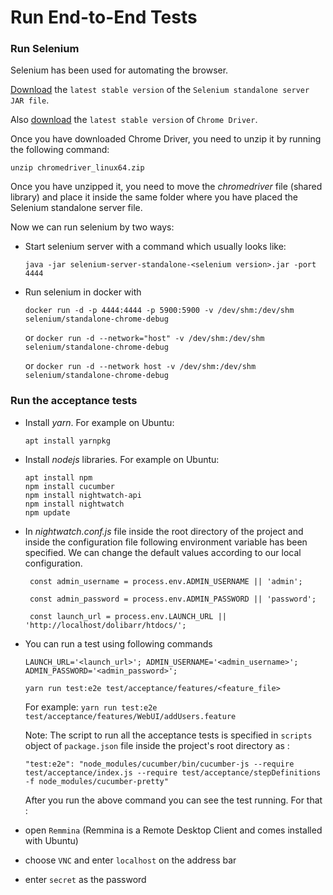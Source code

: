# Run End-to-End Tests

### Run Selenium

Selenium has been used for automating the browser.

[Download](https://www.selenium.dev/downloads/) the `latest stable version` of the `Selenium standalone server JAR file`.

Also [download](https://chromedriver.chromium.org/downloads) the `latest stable version` of `Chrome Driver`.

Once you have downloaded Chrome Driver, you need to unzip it by running the following command:

  `unzip chromedriver_linux64.zip`
    
Once you have unzipped it, you need to move the *chromedriver* file (shared library) and place it inside the same folder where you have placed the Selenium standalone server file.

Now we can run selenium by two ways:

* Start selenium server with a command which usually looks like:

   `java -jar selenium-server-standalone-<selenium version>.jar -port 4444`


* Run selenium in docker with

   `docker run -d -p 4444:4444 -p 5900:5900 -v /dev/shm:/dev/shm selenium/standalone-chrome-debug`
   
   or `docker run -d --network="host" -v /dev/shm:/dev/shm selenium/standalone-chrome-debug`

   or `docker run -d --network host -v /dev/shm:/dev/shm selenium/standalone-chrome-debug`

### Run the acceptance tests 

* Install *yarn*. For example on Ubuntu:

   ```
   apt install yarnpkg
   ```

* Install *nodejs* libraries. For example on Ubuntu:

   ```
   apt install npm
   npm install cucumber
   npm install nightwatch-api
   npm install nightwatch
   npm update
   ```

* In *nightwatch.conf.js* file inside the root directory of the project and inside the configuration file following environment variable has been specified. We can change the default values according to our local configuration.

   ```
    const admin_username = process.env.ADMIN_USERNAME || 'admin';

    const admin_password = process.env.ADMIN_PASSWORD || 'password';

    const launch_url = process.env.LAUNCH_URL || 'http://localhost/dolibarr/htdocs/';
   ```

* You can run a test using following commands

  `LAUNCH_URL='<launch_url>'; ADMIN_USERNAME='<admin_username>'; ADMIN_PASSWORD='<admin_password>';`
  
  `yarn run test:e2e test/acceptance/features/<feature_file>`
   
  For example: `yarn run test:e2e test/acceptance/features/WebUI/addUsers.feature`
 
  Note: The script to run all the acceptance tests is specified in `scripts` object of `package.json` file inside the project's root directory as :
 
  `"test:e2e": "node_modules/cucumber/bin/cucumber-js --require test/acceptance/index.js --require test/acceptance/stepDefinitions -f node_modules/cucumber-pretty"`
     
  After you run the above command you can see the test running. For that : 
  
* open `Remmina` (Remmina is a Remote Desktop Client and comes installed with Ubuntu)
  
* choose `VNC` and enter `localhost` on the address bar
  
* enter `secret` as the password

